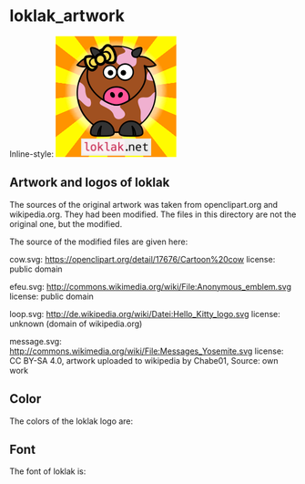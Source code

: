 # loklak_artwork

Inline-style: 
![alt text](/website%20images/loklak_sticker_yellow.png "loklak logo")

## Artwork and logos of loklak

The sources of the original artwork was taken from openclipart.org and wikipedia.org. They had been modified. The files in this directory are not the original one, but the modified. 

The source of the modified files are given here:

cow.svg:
https://openclipart.org/detail/17676/Cartoon%20cow
license: public domain

efeu.svg:
http://commons.wikimedia.org/wiki/File:Anonymous_emblem.svg
license: public domain

loop.svg:
http://de.wikipedia.org/wiki/Datei:Hello_Kitty_logo.svg
license: unknown (domain of wikipedia.org)

message.svg:
http://commons.wikimedia.org/wiki/File:Messages_Yosemite.svg
license: CC BY-SA 4.0, artwork uploaded to wikipedia by Chabe01, Source: own work

## Color

The colors of the loklak logo are:

## Font

The font of loklak is:
